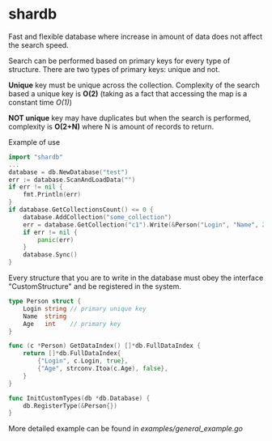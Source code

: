 # shardb
Fast and flexible database where increase in amount of data does not affect the search speed.

Search can be performed based on primary keys for every type of structure.
There are two types of primary keys: unique and not.

<b>Unique</b> key must be unique across the collection. 
Complexity of the search based a unique key is <b>O(2)</b> 
(taking as a fact that accessing the map is a constant time <i>O(1)</i>)

<b>NOT unique</b> key may have duplicates but when the search is performed,
complexity is <b>O(2+N)</b> where N is amount of records to return.

Example of use
```Go
import "shardb"
...
database = db.NewDatabase("test")
err := database.ScanAndLoadData("")
if err != nil {
    fmt.Println(err)
}
if database.GetCollectionsCount() <= 0 {
    database.AddCollection("some_collection")
    err = database.GetCollection("c1").Write(&Person("Login", "Name", 20))
    if err != nil {
        panic(err)
    }
    database.Sync()
}
```

Every structure that you are to write in the database must obey the interface "CustomStructure"
and be registered in the system.
```Go
type Person struct {
    Login string // primary unique key
    Name  string
    Age   int    // primary key
}

func (c *Person) GetDataIndex() []*db.FullDataIndex {
    return []*db.FullDataIndex{
        {"Login", c.Login, true},
        {"Age", strconv.Itoa(c.Age), false},
    }
}

func InitCustomTypes(db *db.Database) {
    db.RegisterType(&Person{})
}
```
More detailed example can be found in <i>examples/general_example.go</i>